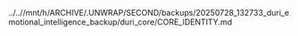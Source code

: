 ../..//mnt/h/ARCHIVE/.UNWRAP/SECOND/backups/20250728_132733_duri_emotional_intelligence_backup/duri_core/CORE_IDENTITY.md